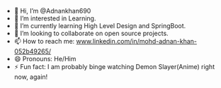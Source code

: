 - 👋 Hi, I’m @Adnankhan690
- 👀 I’m interested in Learning.
- 🌱 I’m currently learning High Level Design and SpringBoot.
- 💞️ I’m looking to collaborate on open source projects.
- 📫 How to reach me: www.linkedin.com/in/mohd-adnan-khan-052b49265/
- 😄 Pronouns: He/Him
- ⚡ Fun fact: I am probably binge watching Demon Slayer(Anime) right now, again!

<!---
Adnankhan690/Adnankhan690 is a ✨ special ✨ repository because its `README.md` (this file) appears on your GitHub profile.
You can click the Preview link to take a look at your changes.
--->
